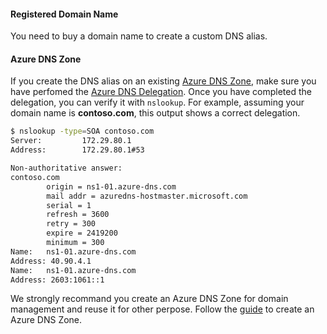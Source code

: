 
<!--
Copyright (c) 2021, Oracle and/or its affiliates.
Licensed under the Universal Permissive License v 1.0 as shown at https://oss.oracle.com/licenses/upl.
-->

#### Registered Domain Name

You need to buy a domain name to create a custom DNS alias.

#### Azure DNS Zone

If you create the DNS alias on an existing [Azure DNS Zone](https://docs.microsoft.com/en-us/azure/dns/dns-overview), make sure you have perfomed the [Azure DNS Delegation](https://docs.microsoft.com/en-us/azure/dns/dns-domain-delegation).  Once you have completed the delegation, you can verify it with `nslookup`.  For example, assuming your domain name is **contoso.com**, this output shows a correct delegation.

```bash
$ nslookup -type=SOA contoso.com
Server:         172.29.80.1
Address:        172.29.80.1#53

Non-authoritative answer:
contoso.com
        origin = ns1-01.azure-dns.com
        mail addr = azuredns-hostmaster.microsoft.com
        serial = 1
        refresh = 3600
        retry = 300
        expire = 2419200
        minimum = 300
Name:   ns1-01.azure-dns.com
Address: 40.90.4.1
Name:   ns1-01.azure-dns.com
Address: 2603:1061::1
```

We strongly recommand you create an Azure DNS Zone for domain management and reuse it for other perpose. Follow the [guide](https://docs.microsoft.com/en-us/azure/dns/dns-getstarted-portal) to create an Azure DNS Zone.